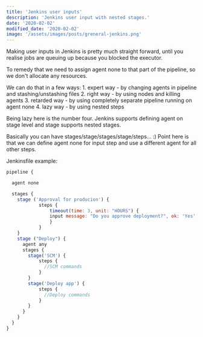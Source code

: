 ```yaml
---
title: 'Jenkins user inputs'
description: 'Jenkins user input with nested stages.'
date: '2020-02-02'
modified_date: '2020-02-02'
image: '/assets/images/posts/greneral-jenkins.png'
---
```


Making user inputs in Jenkins is pretty much straight forward,
until you realise jobs are queuing  up because you blocked the executor.

To remedy that we need to assign agent none to that part of the pipeline,
so we don't allocate any resources.

We can do that in a few ways:
  1\. expert way - by changing agents in pipeline and stashing/unstashing files
  2\. right way - by using nodes and killing agents
  3\. retarded way - by using completely separate  pipeline running on agent none
  4\. lazy way - by using nested steps

Being lazy here is the number four.
Jenkins supports defining agent on stage level and stage supports nested stages.

Basically you can have stages/stage/stages/stage/steps... :)
Point here is that we can define agent none for input step and use a different agent
for all other steps.

Jenkinsfile example:

```js
pipeline {

  agent none

  stages {
    stage ('Approval for producion') {
            steps {
                timeout(time: 3, unit: "HOURS") {
                input message: "Do you approve deployment?", ok: 'Yes'
              	}
            } 
    }
    stage ("Deploy") {
      agent any
      stages {
        stage('SCM') {
            steps {
              //SCM commands
            }
        }
        stage('Deploy app') {
            steps {
              //Deploy commands
            } 
        }
      }
    }
  }
}
```
